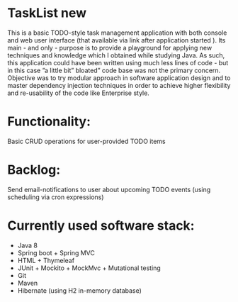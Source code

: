 # TaskList new

This is a basic TODO-style task management application with both console and web user interface (that available via link after application started ). Its main - and only - purpose is to provide a playground for applying new techniques and knowledge which I obtained while studying Java. As such, this application could have been written using much less lines of code - but in this case ”a little bit” bloated” code base was not the primary concern. Objective was to try modular approach in software application design and to master dependency injection techniques in order to achieve higher flexibility and re-usability of the code like Enterprise style.

# Functionality:

Basic CRUD operations for user-provided TODO items

# Backlog:

Send email-notifications to user about upcoming TODO events (using scheduling via cron expressions)

# Currently used software stack:

- Java 8
- Spring boot + Spring MVC
- HTML + Thymeleaf
- JUnit + Mockito + MockMvc + Mutational testing
- Git
- Maven
- Hibernate (using H2 in-memory database)
